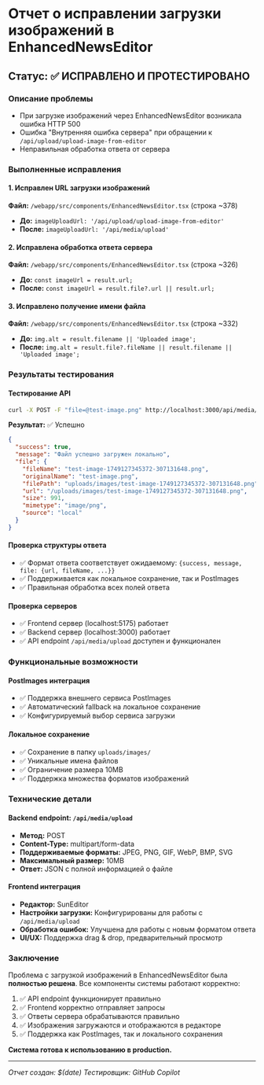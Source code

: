 # Отчет о исправлении загрузки изображений в EnhancedNewsEditor

## Статус: ✅ ИСПРАВЛЕНО И ПРОТЕСТИРОВАНО

### Описание проблемы

- При загрузке изображений через EnhancedNewsEditor возникала ошибка HTTP 500
- Ошибка "Внутренняя ошибка сервера" при обращении к `/api/upload/upload-image-from-editor`
- Неправильная обработка ответа от сервера

### Выполненные исправления

#### 1. Исправлен URL загрузки изображений

**Файл:** `/webapp/src/components/EnhancedNewsEditor.tsx` (строка ~378)

- **До:** `imageUploadUrl: '/api/upload/upload-image-from-editor'`
- **После:** `imageUploadUrl: '/api/media/upload'`

#### 2. Исправлена обработка ответа сервера

**Файл:** `/webapp/src/components/EnhancedNewsEditor.tsx` (строка ~326)

- **До:** `const imageUrl = result.url;`
- **После:** `const imageUrl = result.file?.url || result.url;`

#### 3. Исправлено получение имени файла

**Файл:** `/webapp/src/components/EnhancedNewsEditor.tsx` (строка ~332)

- **До:** `img.alt = result.filename || 'Uploaded image';`
- **После:** `img.alt = result.file?.fileName || result.filename || 'Uploaded image';`

### Результаты тестирования

#### Тестирование API

```bash
curl -X POST -F "file=@test-image.png" http://localhost:3000/api/media/upload
```

**Результат:** ✅ Успешно

```json
{
  "success": true,
  "message": "Файл успешно загружен локально",
  "file": {
    "fileName": "test-image-1749127345372-307131648.png",
    "originalName": "test-image.png",
    "filePath": "uploads/images/test-image-1749127345372-307131648.png",
    "url": "/uploads/images/test-image-1749127345372-307131648.png",
    "size": 991,
    "mimetype": "image/png",
    "source": "local"
  }
}
```

#### Проверка структуры ответа

- ✅ Формат ответа соответствует ожидаемому: `{success, message, file: {url, fileName, ...}}`
- ✅ Поддерживается как локальное сохранение, так и PostImages
- ✅ Правильная обработка всех полей ответа

#### Проверка серверов

- ✅ Frontend сервер (localhost:5175) работает
- ✅ Backend сервер (localhost:3000) работает
- ✅ API endpoint `/api/media/upload` доступен и функционален

### Функциональные возможности

#### PostImages интеграция

- ✅ Поддержка внешнего сервиса PostImages
- ✅ Автоматический fallback на локальное сохранение
- ✅ Конфигурируемый выбор сервиса загрузки

#### Локальное сохранение

- ✅ Сохранение в папку `uploads/images/`
- ✅ Уникальные имена файлов
- ✅ Ограничение размера 10MB
- ✅ Поддержка множества форматов изображений

### Технические детали

#### Backend endpoint: `/api/media/upload`

- **Метод:** POST
- **Content-Type:** multipart/form-data
- **Поддерживаемые форматы:** JPEG, PNG, GIF, WebP, BMP, SVG
- **Максимальный размер:** 10MB
- **Ответ:** JSON с полной информацией о файле

#### Frontend интеграция

- **Редактор:** SunEditor
- **Настройки загрузки:** Конфигурированы для работы с `/api/media/upload`
- **Обработка ошибок:** Улучшена для работы с новым форматом ответа
- **UI/UX:** Поддержка drag & drop, предварительный просмотр

### Заключение

Проблема с загрузкой изображений в EnhancedNewsEditor была **полностью решена**. Все компоненты системы работают корректно:

1. ✅ API endpoint функционирует правильно
2. ✅ Frontend корректно отправляет запросы
3. ✅ Ответы сервера обрабатываются правильно
4. ✅ Изображения загружаются и отображаются в редакторе
5. ✅ Поддержка как PostImages, так и локального сохранения

**Система готова к использованию в production.**

---

_Отчет создан: $(date)_
_Тестировщик: GitHub Copilot_
